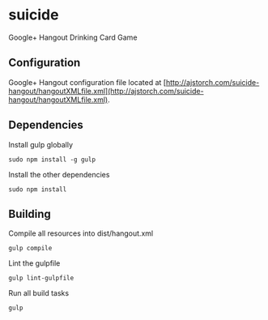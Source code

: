 # suicide
Google+ Hangout Drinking Card Game

## Configuration
Google+ Hangout configuration file located at [http://ajstorch.com/suicide-hangout/hangoutXMLfile.xml](http://ajstorch.com/suicide-hangout/hangoutXMLfile.xml).

## Dependencies
Install gulp globally
    
    sudo npm install -g gulp
    
Install the other dependencies

    sudo npm install

## Building
Compile all resources into dist/hangout.xml

    gulp compile
    
Lint the gulpfile

    gulp lint-gulpfile
    
Run all build tasks

    gulp
